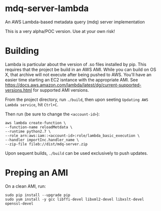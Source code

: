 # mdq-server-lambda
An AWS Lambda-based metadata query (mdq) server implementation

This is a very alpha/POC version. Use at your own risk!

# Building

Lambda is particular about the version of .so files installed by pip. This requires that the project be build in an AWS AMI. While you can build on OS X, that archive will not execute after being pushed to AWS. You'll have an easier time starting an EC2 isntance with the appropriate AMI. See https://docs.aws.amazon.com/lambda/latest/dg/current-supported-versions.html for supported AMI versions.

From the project directory, run `./build`, then upon seeting `Updating AWS Lambda service`, hit `Ctrl+C`. 

Then run (be sure to change the `<account-id>`):

```
aws lambda create-function \
--function-name reloadMetdata \
--runtime python2.7 \
--role arn:aws:iam::<account-id>:role/lambda_basic_execution \
--handler importInc.handler_name \
--zip-file fileb://dist/mdq-server.zip
```

Upon sequent builds, `./build` can be used exclusively to push updates.

# Preping an AMI 
On a clean AMI, run:

```
sudo pip install --upgrade pip
sudo yum install -y gcc libffi-devel libxml2-devel libxslt-devel openssl-devel 
```